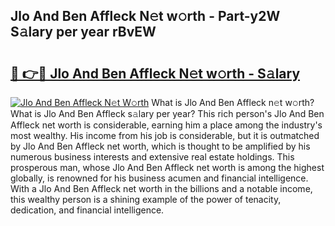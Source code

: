 ## Jlo And Ben Affleck N𝚎t w𝚘rth - Part-y2W S𝚊lary per year rBvEW

# <h2><a href="http://gc1h20f.nevu.top/?p=Jlo+And+Ben+Affleck">🔗 👉🔴 Jlo And Ben Affleck N𝚎t w𝚘rth - S𝚊lary</a></h2>

[![Jlo And Ben Affleck N𝚎t W𝚘rth](https://i.imgur.com/Oavwk0R.jpeg)](http://gc1h20f.nevu.top/?p=Jlo+And+Ben+Affleck)
What is Jlo And Ben Affleck n𝚎t w𝚘rth? What is Jlo And Ben Affleck s𝚊lary per year?
This rich person's Jlo And Ben Affleck net worth is considerable, earning him a place among the industry's most wealthy. His income from his job is considerable, but it is outmatched by Jlo And Ben Affleck net worth, which is thought to be amplified by his numerous business interests and extensive real estate holdings. This prosperous man, whose Jlo And Ben Affleck net worth is among the highest globally, is renowned for his business acumen and financial intelligence. With a Jlo And Ben Affleck net worth in the billions and a notable income, this wealthy person is a shining example of the power of tenacity, dedication, and financial intelligence.
